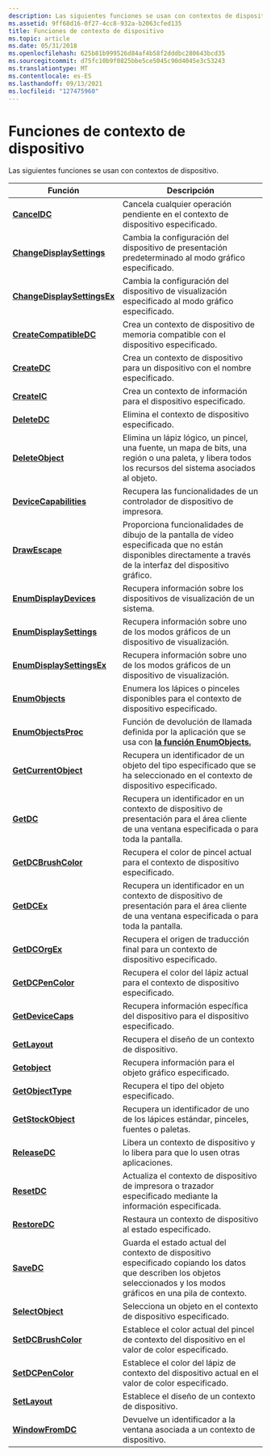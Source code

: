 ```yaml
---
description: Las siguientes funciones se usan con contextos de dispositivo.
ms.assetid: 9ff68d16-0f27-4cc8-932a-b2063cfed135
title: Funciones de contexto de dispositivo
ms.topic: article
ms.date: 05/31/2018
ms.openlocfilehash: 625b81b999526d84af4b58f2dddbc280643bcd35
ms.sourcegitcommit: d75fc10b9f0825bbe5ce5045c90d4045e3c53243
ms.translationtype: MT
ms.contentlocale: es-ES
ms.lasthandoff: 09/13/2021
ms.locfileid: "127475960"
---
```

# <a name="device-context-functions"></a>Funciones de contexto de dispositivo

Las siguientes funciones se usan con contextos de dispositivo.



| Función                                                   | Descripción                                                                                                                               |
|------------------------------------------------------------|-------------------------------------------------------------------------------------------------------------------------------------------|
| [**CancelDC**](/windows/desktop/api/Wingdi/nf-wingdi-canceldc)                               | Cancela cualquier operación pendiente en el contexto de dispositivo especificado.                                                                            |
| [**ChangeDisplaySettings**](/windows/desktop/api/Winuser/nf-winuser-changedisplaysettingsa)     | Cambia la configuración del dispositivo de presentación predeterminado al modo gráfico especificado.                                                        |
| [**ChangeDisplaySettingsEx**](/windows/desktop/api/Winuser/nf-winuser-changedisplaysettingsexa) | Cambia la configuración del dispositivo de visualización especificado al modo gráfico especificado.                                                      |
| [**CreateCompatibleDC**](/windows/desktop/api/Wingdi/nf-wingdi-createcompatibledc)           | Crea un contexto de dispositivo de memoria compatible con el dispositivo especificado.                                                                     |
| [**CreateDC**](/windows/desktop/api/Wingdi/nf-wingdi-createdca)                               | Crea un contexto de dispositivo para un dispositivo con el nombre especificado.                                                                           |
| [**CreateIC**](/windows/desktop/api/Wingdi/nf-wingdi-createica)                               | Crea un contexto de información para el dispositivo especificado.                                                                                  |
| [**DeleteDC**](/windows/desktop/api/Wingdi/nf-wingdi-deletedc)                               | Elimina el contexto de dispositivo especificado.                                                                                                     |
| [**DeleteObject**](/windows/desktop/api/Wingdi/nf-wingdi-deleteobject)                       | Elimina un lápiz lógico, un pincel, una fuente, un mapa de bits, una región o una paleta, y libera todos los recursos del sistema asociados al objeto.                  |
| [**DeviceCapabilities**](/windows/win32/api/wingdi/nf-wingdi-devicecapabilitiesa)           | Recupera las funcionalidades de un controlador de dispositivo de impresora.                                                                                    |
| [**DrawEscape**](/windows/desktop/api/Wingdi/nf-wingdi-drawescape)                           | Proporciona funcionalidades de dibujo de la pantalla de vídeo especificada que no están disponibles directamente a través de la interfaz del dispositivo gráfico.       |
| [**EnumDisplayDevices**](/windows/desktop/api/Winuser/nf-winuser-enumdisplaydevicesa)           | Recupera información sobre los dispositivos de visualización de un sistema.                                                                              |
| [**EnumDisplaySettings**](/windows/desktop/api/Winuser/nf-winuser-enumdisplaysettingsa)         | Recupera información sobre uno de los modos gráficos de un dispositivo de visualización.                                                               |
| [**EnumDisplaySettingsEx**](/windows/desktop/api/Winuser/nf-winuser-enumdisplaysettingsexa)     | Recupera información sobre uno de los modos gráficos de un dispositivo de visualización.                                                               |
| [**EnumObjects**](/windows/desktop/api/Wingdi/nf-wingdi-enumobjects)                         | Enumera los lápices o pinceles disponibles para el contexto de dispositivo especificado.                                                                |
| [**EnumObjectsProc**](/windows/win32/api/wingdi/nc-wingdi-gobjenumproc)                 | Función de devolución de llamada definida por la aplicación que se usa con [**la función EnumObjects.**](/windows/desktop/api/Wingdi/nf-wingdi-enumobjects)                                       |
| [**GetCurrentObject**](/windows/desktop/api/Wingdi/nf-wingdi-getcurrentobject)               | Recupera un identificador de un objeto del tipo especificado que se ha seleccionado en el contexto de dispositivo especificado.                           |
| [**GetDC**](/windows/desktop/api/Winuser/nf-winuser-getdc)                                     | Recupera un identificador en un contexto de dispositivo de presentación para el área cliente de una ventana especificada o para toda la pantalla.                        |
| [**GetDCBrushColor**](/windows/desktop/api/WinGdi/nf-wingdi-getdcbrushcolor)                 | Recupera el color de pincel actual para el contexto de dispositivo especificado.                                                                       |
| [**GetDCEx**](/windows/desktop/api/Winuser/nf-winuser-getdcex)                                 | Recupera un identificador en un contexto de dispositivo de presentación para el área cliente de una ventana especificada o para toda la pantalla.                        |
| [**GetDCOrgEx**](/windows/desktop/api/Wingdi/nf-wingdi-getdcorgex)                           | Recupera el origen de traducción final para un contexto de dispositivo especificado.                                                                    |
| [**GetDCPenColor**](/windows/desktop/api/WinGdi/nf-wingdi-getdcpencolor)                     | Recupera el color del lápiz actual para el contexto de dispositivo especificado.                                                                         |
| [**GetDeviceCaps**](/windows/desktop/api/Wingdi/nf-wingdi-getdevicecaps)                     | Recupera información específica del dispositivo para el dispositivo especificado.                                                                           |
| [**GetLayout**](/windows/desktop/api/Wingdi/nf-wingdi-getlayout)                             | Recupera el diseño de un contexto de dispositivo.                                                                                                 |
| [**Getobject**](/windows/desktop/api/Wingdi/nf-wingdi-getobject)                             | Recupera información para el objeto gráfico especificado.                                                                                  |
| [**GetObjectType**](/windows/desktop/api/Wingdi/nf-wingdi-getobjecttype)                     | Recupera el tipo del objeto especificado.                                                                                               |
| [**GetStockObject**](/windows/desktop/api/Wingdi/nf-wingdi-getstockobject)                   | Recupera un identificador de uno de los lápices estándar, pinceles, fuentes o paletas.                                                                 |
| [**ReleaseDC**](/windows/desktop/api/Winuser/nf-winuser-releasedc)                             | Libera un contexto de dispositivo y lo libera para que lo usen otras aplicaciones.                                                                      |
| [**ResetDC**](/windows/desktop/api/Wingdi/nf-wingdi-resetdca)                                 | Actualiza el contexto de dispositivo de impresora o trazador especificado mediante la información especificada.                                                  |
| [**RestoreDC**](/windows/desktop/api/Wingdi/nf-wingdi-restoredc)                             | Restaura un contexto de dispositivo al estado especificado.                                                                                         |
| [**SaveDC**](/windows/desktop/api/Wingdi/nf-wingdi-savedc)                                   | Guarda el estado actual del contexto de dispositivo especificado copiando los datos que describen los objetos seleccionados y los modos gráficos en una pila de contexto. |
| [**SelectObject**](/windows/desktop/api/Wingdi/nf-wingdi-selectobject)                       | Selecciona un objeto en el contexto de dispositivo especificado.                                                                                      |
| [**SetDCBrushColor**](/windows/desktop/api/Wingdi/nf-wingdi-setdcbrushcolor)                 | Establece el color actual del pincel de contexto del dispositivo en el valor de color especificado.                                                                 |
| [**SetDCPenColor**](/windows/desktop/api/Wingdi/nf-wingdi-setdcpencolor)                     | Establece el color del lápiz de contexto del dispositivo actual en el valor de color especificado.                                                                   |
| [**SetLayout**](/windows/desktop/api/Wingdi/nf-wingdi-setlayout)                             | Establece el diseño de un contexto de dispositivo.                                                                                                     |
| [**WindowFromDC**](/windows/desktop/api/Winuser/nf-winuser-windowfromdc)                       | Devuelve un identificador a la ventana asociada a un contexto de dispositivo.                                                                          |



 

 

 
